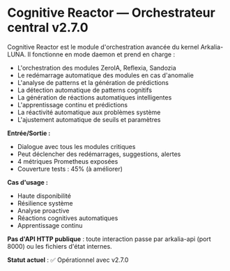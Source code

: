# Cognitive Reactor — Orchestrateur central v2.7.0

Cognitive Reactor est le module d'orchestration avancée du kernel Arkalia-LUNA. Il fonctionne en mode daemon et prend en charge :

- L'orchestration des modules ZeroIA, Reflexia, Sandozia
- Le redémarrage automatique des modules en cas d'anomalie
- L'analyse de patterns et la génération de prédictions
- La détection automatique de patterns cognitifs
- La génération de réactions automatiques intelligentes
- L'apprentissage continu et prédictions
- La réactivité automatique aux problèmes système
- L'ajustement automatique de seuils et paramètres

**Entrée/Sortie :**
- Dialogue avec tous les modules critiques
- Peut déclencher des redémarrages, suggestions, alertes
- 4 métriques Prometheus exposées
- Couverture tests : 45% (à améliorer)

**Cas d'usage :**
- Haute disponibilité
- Résilience système
- Analyse proactive
- Réactions cognitives automatiques
- Apprentissage continu

**Pas d'API HTTP publique** : toute interaction passe par arkalia-api (port 8000) ou les fichiers d'état internes.

**Statut actuel** : ✅ Opérationnel avec v2.7.0
